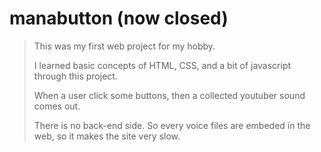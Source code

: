 # manabutton (now closed)
> 
> This was my first web project for my hobby. 
> 
> I learned basic concepts of HTML, CSS, and a bit of javascript through this project. 
>
> When a user click some buttons, then a collected youtuber sound comes out. 
>
> There is no back-end side. So every voice files are embeded in the web, so it makes the site very slow. 
